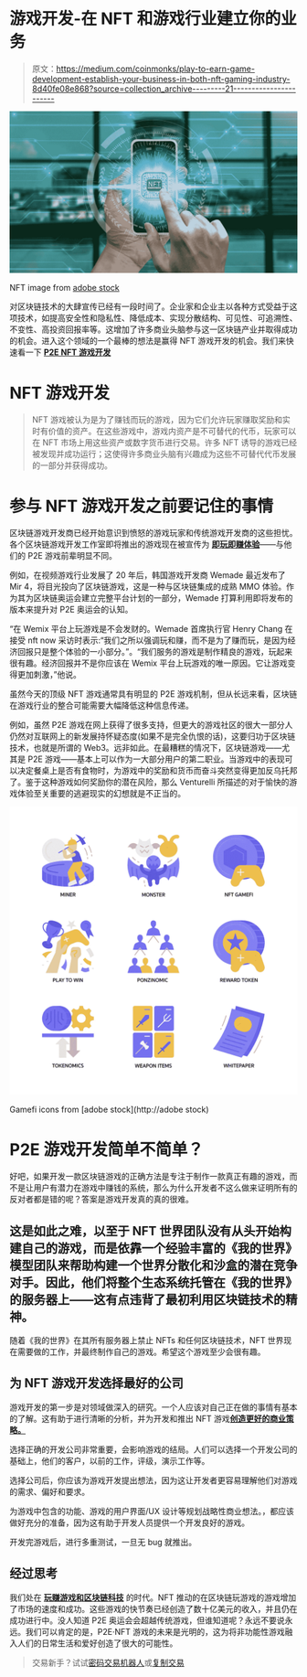 # 游戏开发-在 NFT 和游戏行业建立你的业务

> 原文：<https://medium.com/coinmonks/play-to-earn-game-development-establish-your-business-in-both-nft-gaming-industry-8d40fe08e868?source=collection_archive---------21----------------------->

![](img/d2153f672904bce995ba22e9b2e3a95a.png)

NFT image from [adobe stock](https://stock.adobe.com/)

对区块链技术的大肆宣传已经有一段时间了。企业家和企业主以各种方式受益于这项技术，如提高安全性和隐私性、降低成本、实现分散结构、可见性、可追溯性、不变性、高投资回报率等。这增加了许多商业头脑参与这一区块链产业并取得成功的机会。进入这个领域的一个最棒的想法是赢得 NFT 游戏开发的机会。我们来快速看一下 [**P2E NFT 游戏开发**](https://www.londontime.co/nft-gaming-development-launch-your-business-with-play-to-earn-nft-games/)

# NFT 游戏开发

> NFT 游戏被认为是为了赚钱而玩的游戏，因为它们允许玩家赚取奖励和实时有价值的资产。在这些游戏中，游戏内资产是不可替代的代币，玩家可以在 NFT 市场上用这些资产或数字货币进行交易。许多 NFT 诱导的游戏已经被发现并成功运行；这使得许多商业头脑有兴趣成为这些不可替代代币发展的一部分并获得成功。

# 参与 NFT 游戏开发之前要记住的事情

区块链游戏开发商已经开始意识到愤怒的游戏玩家和传统游戏开发商的这些担忧。各个区块链游戏开发工作室即将推出的游戏现在被宣传为 [**即玩即赚体验**](https://www.appdupe.com/p2e-nft-game-development)——与他们的 P2E 游戏前辈明显不同。

例如，在视频游戏行业发展了 20 年后，韩国游戏开发商 Wemade 最近发布了 Mir 4，将目光投向了区块链游戏，这是一种与区块链集成的成熟 MMO 体验。作为其为区块链奥运会建立完整平台计划的一部分，Wemade 打算利用即将发布的版本来提升对 P2E 奥运会的认知。

“在 Wemix 平台上玩游戏是不会发财的。Wemade 首席执行官 Henry Chang 在接受 nft now 采访时表示:“我们之所以强调玩和赚，而不是为了赚而玩，是因为经济回报只是整个体验的一小部分。”。“我们服务的游戏是制作精良的游戏，玩起来很有趣。经济回报并不是你应该在 Wemix 平台上玩游戏的唯一原因。它让游戏变得更加刺激，”他说。

虽然今天的顶级 NFT 游戏通常具有明显的 P2E 游戏机制，但从长远来看，区块链在游戏行业的整合可能需要大幅降低这种信息传递。

例如，虽然 P2E 游戏在网上获得了很多支持，但更大的游戏社区的很大一部分人仍然对互联网上的新发展持怀疑态度(如果不是完全仇恨的话)，这要归功于区块链技术，也就是所谓的 Web3。远非如此。在最糟糕的情况下，区块链游戏——尤其是 P2E 游戏——基本上可以作为一大部分用户的第二职业。当游戏中的表现可以决定餐桌上是否有食物时，为游戏中的奖励和货币而奋斗突然变得更加反乌托邦了。鉴于这种游戏如何奖励你的潜在风险，那么 Venturelli 所描述的对于愉快的游戏体验至关重要的逃避现实的幻想就是不正当的。

![](img/e0dd836d7877afcf736e42a94dc6fdb6.png)

Gamefi icons from [adobe stock](http://adobe stock)

# P2E 游戏开发简单不简单？

好吧，如果开发一款区块链游戏的正确方法是专注于制作一款真正有趣的游戏，而不是让用户有潜力在游戏中赚钱的系统，那么为什么开发者不这么做来证明所有的反对者都是错的呢？答案是游戏开发真的真的很难。

## 这是如此之难，以至于 NFT 世界团队没有从头开始构建自己的游戏，而是依靠一个经验丰富的《我的世界》模型团队来帮助构建一个世界分散化和沙盒的潜在竞争对手。因此，他们将整个生态系统托管在《我的世界》的服务器上——这有点违背了最初利用区块链技术的精神。

随着《我的世界》在其所有服务器上禁止 NFTs 和任何区块链技术，NFT 世界现在需要做的工作，并最终制作自己的游戏。希望这个游戏至少会很有趣。

## 为 NFT 游戏开发选择最好的公司

游戏开发的第一步是对领域做深入的研究。一个人应该对自己正在做的事情有基本的了解。这有助于进行清晰的分析，并为开发和推出 NFT 游戏[**创造更好的商业策略。**](https://www.appdupe.com/nft-gaming-development)

选择正确的开发公司非常重要，会影响游戏的结局。人们可以选择一个开发公司的基础上，他们的客户，以前的工作，评级，演示工作等。

选择公司后，你应该为游戏开发提出想法，因为这让开发者更容易理解他们对游戏的需求、偏好和要求。

为游戏中包含的功能、游戏的用户界面/UX 设计等规划战略性商业想法。，都应该做好充分的准备，因为这有助于开发人员提供一个开发良好的游戏。

开发完游戏后，进行多重测试，一旦无 bug 就推出。

## 经过思考

我们处在 [**玩赚游戏和区块链科技**](https://www.appdupe.com/p2e-nft-game-development) 的时代。NFT 推动的在区块链玩游戏的游戏增加了市场的速度和成功。这些游戏的快节奏已经创造了数十亿美元的收入，并且仍在成功进行中。没人知道 P2E 奥运会会超越传统游戏，但谁知道呢？永远不要说永远。我们可以肯定的是，P2E·NFT 游戏的未来是光明的，这为将非功能性游戏融入人们的日常生活和爱好创造了很大的可能性。

> 交易新手？试试[密码交易机器人](/coinmonks/crypto-trading-bot-c2ffce8acb2a)或[复制交易](/coinmonks/top-10-crypto-copy-trading-platforms-for-beginners-d0c37c7d698c)